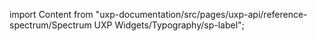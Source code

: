 
import Content from "uxp-documentation/src/pages/uxp-api/reference-spectrum/Spectrum UXP Widgets/Typography/sp-label";

<Content query="product=photoshop"/>
